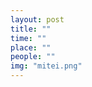```yaml
---
layout: post
title: ""
time: ""
place: ""
people: ""
img: "mitei.png"
---
```


<!--

post with empty title
---------------------

triggers "TBD / 未定" text
followed by
- image (see `img` above), and
- post content (this)

see treffen.md:
```
{% if post.title == "" %}
  <h1>TBD / 未定</h1>
{% else %}
  [...]
{% endif %}
<div class="postimg"><img src="/assets/img/{{ post.img }}"></div>
{{ post.content }}
```

useage
------

remove leading dot from file name to make Jekyll parse the file

-->
